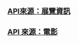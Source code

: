 ### [API來源：展覽資訊](https://data.gov.tw/dataset/6012)

### [API 來源：電影](https://data.gov.tw/dataset/6010)


